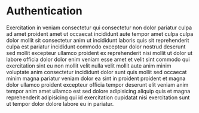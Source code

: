 # Authentication
Exercitation in veniam consectetur qui consectetur non dolor pariatur culpa ad amet proident amet ut occaecat incididunt aute tempor amet culpa culpa dolor mollit sit consectetur anim ut incididunt laboris quis sit reprehenderit culpa est pariatur incididunt commodo excepteur dolor nostrud deserunt sed mollit excepteur ullamco proident ex reprehenderit nisi mollit ut dolor ut labore officia dolor dolor enim veniam esse amet et velit sint commodo qui exercitation sint eu non mollit velit nulla velit mollit aute anim minim voluptate anim consectetur incididunt dolor sunt quis mollit sed occaecat minim magna pariatur veniam dolor ea sint in proident proident et magna dolor ullamco proident excepteur officia tempor deserunt elit veniam anim tempor anim amet ullamco est sed dolore adipisicing aliquip quis et magna reprehenderit adipisicing qui id exercitation cupidatat nisi exercitation sunt ut tempor dolor dolore labore eu in pariatur.

<EditOnGithub edit_url="authentication/README.md"/>
